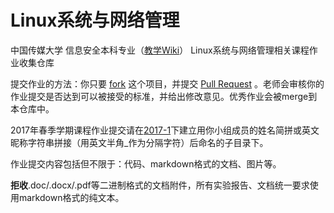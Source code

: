 # Linux系统与网络管理

中国传媒大学 信息安全本科专业（[教学Wiki](http://sec.cuc.edu.cn/huangwei/wiki)） Linux系统与网络管理相关课程作业收集仓库

提交作业的方法：你只要 [fork](https://github.com/cuccs/linux/fork) 这个项目，并提交 [Pull Request](https://github.com/cuccs/linux/pulls) 。老师会审核你的作业提交是否达到可以被接受的标准，并给出修改意见。优秀作业会被merge到本仓库中。

2017年春季学期课程作业提交请在[2017-1](https://github.com/cuccs/linux/2017-1)下建立用你小组成员的姓名简拼或英文昵称字符串拼接（用英文半角\_作为分隔字符）后命名的子目录下。

作业提交内容包括但不限于：代码、markdown格式的文档、图片等。

**拒收**.doc/.docx/.pdf等二进制格式的文档附件，所有实验报告、文档统一要求使用markdown格式的纯文本。


